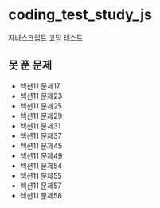 # coding_test_study_js

자바스크립트 코딩 테스트

## 못 푼 문제

- 섹션11 문제17
- 섹션11 문제23
- 섹션11 문제25
- 섹션11 문제29
- 섹션11 문제31
- 섹션11 문제37
- 섹션11 문제45
- 섹션11 문제49
- 섹션11 문제54
- 섹션11 문제55
- 섹션11 문제57
- 섹션11 문제58
